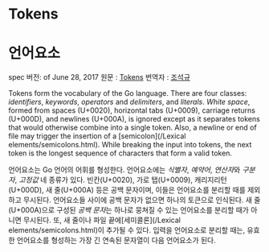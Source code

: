 # Tokens

# 언어요소

spec 버전: of June 28, 2017
원문 : [Tokens](https://golang.org/ref/spec#Tokens)
번역자 : [조석규](@ezaurum)

Tokens form the vocabulary of the Go language. There are four classes: *identifiers*, *keywords*, *operators* and *delimiters*, and *literals*. *White space*, formed from spaces (U+0020), horizontal tabs (U+0009), carriage returns (U+000D), and newlines (U+000A), is ignored except as it separates tokens that would otherwise combine into a single token. Also, a newline or end of file may trigger the insertion of a [semicolon](/Lexical elements/semicolons.html). While breaking the input into tokens, the next token is the longest sequence of characters that form a valid token.

언어요소는 Go 언어의 어휘를 형성한다. 언어요소에는 *식별자*, *예약어*, *연산자*와 *구분자*, *고정값* 네 종류가 있다. 빈칸(U+0020), 가로 탭(U+0009), 캐리지리턴(U+000D), 새 줄(U+000A) 등은 공백 문자이며, 이들은 언어요소를 분리할 때를 제외하고 무시된다. 언어요소들 사이에 공백 문자가 없으면 하나의 토큰으로 인식된다. 새 줄(U+000A)으로 구성된 *공백 문자*는 하나로 뭉쳐질 수 있는 언어요소를 분리할 때가 아니면 무시된다. 또, 새 줄이나 파일 끝에[세미콜론](/Lexical elements/semicolons.html)이 추가될 수 있다. 입력을 언어요소로 분리할 때는, 유효한 언어요소를 형성하는 가장 긴 연속된 문자열이 다음 언어요소가 된다.
